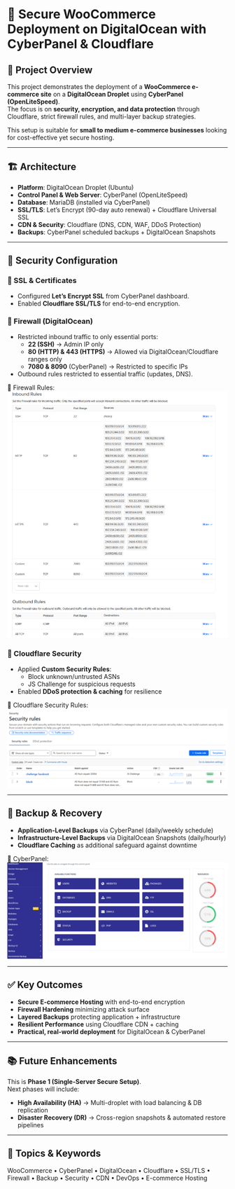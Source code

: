 # 🚀 Secure WooCommerce Deployment on DigitalOcean with CyberPanel & Cloudflare

## 📌 Project Overview
This project demonstrates the deployment of a **WooCommerce e-commerce site** on a **DigitalOcean Droplet** using **CyberPanel (OpenLiteSpeed)**.  
The focus is on **security, encryption, and data protection** through Cloudflare, strict firewall rules, and multi-layer backup strategies.  

This setup is suitable for **small to medium e-commerce businesses** looking for cost-effective yet secure hosting.

---

## 🏗️ Architecture
- **Platform**: DigitalOcean Droplet (Ubuntu)  
- **Control Panel & Web Server**: CyberPanel (OpenLiteSpeed)  
- **Database**: MariaDB (installed via CyberPanel)  
- **SSL/TLS**: Let’s Encrypt (90-day auto renewal) + Cloudflare Universal SSL  
- **CDN & Security**: Cloudflare (DNS, CDN, WAF, DDoS Protection)  
- **Backups**: CyberPanel scheduled backups + DigitalOcean Snapshots  

---

## 🔐 Security Configuration

### 🔹 SSL & Certificates
- Configured **Let’s Encrypt SSL** from CyberPanel dashboard.  
- Enabled **Cloudflare SSL/TLS** for end-to-end encryption.  

### 🔹 Firewall (DigitalOcean)
- Restricted inbound traffic to only essential ports:
  - **22 (SSH)** → Admin IP only  
  - **80 (HTTP) & 443 (HTTPS)** → Allowed via DigitalOcean/Cloudflare ranges only  
  - **7080 & 8090** (CyberPanel) → Restricted to specific IPs  
- Outbound rules restricted to essential traffic (updates, DNS).  

📸 Firewall Rules:  
![Firewall Rules](./screenshots/Firewall-configuration.png)

### 🔹 Cloudflare Security
- Applied **Custom Security Rules**:
  - Block unknown/untrusted ASNs  
  - JS Challenge for suspicious requests  
- Enabled **DDoS protection & caching** for resilience  

📸 Cloudflare Security Rules:  
![Cloudflare Security Rules](./screenshots/security-rules-cloudflare.png)

---

## 💾 Backup & Recovery

- **Application-Level Backups** via CyberPanel (daily/weekly schedule)  
- **Infrastructure-Level Backups** via DigitalOcean Snapshots (daily/hourly)  
- **Cloudflare Caching** as additional safeguard against downtime  

📸 CyberPanel:  
![Dashboard](./screenshots/cyberpanel-dashboard.png)

---

## ✅ Key Outcomes

- **Secure E-commerce Hosting** with end-to-end encryption  
- **Firewall Hardening** minimizing attack surface  
- **Layered Backups** protecting application + infrastructure  
- **Resilient Performance** using Cloudflare CDN + caching  
- **Practical, real-world deployment** for DigitalOcean & CyberPanel  

---

## 📚 Future Enhancements

This is **Phase 1 (Single-Server Secure Setup)**.  
Next phases will include:  

- **High Availability (HA)** → Multi-droplet with load balancing & DB replication  
- **Disaster Recovery (DR)** → Cross-region snapshots & automated restore pipelines  

---

## 🔖 Topics & Keywords
WooCommerce • CyberPanel • DigitalOcean • Cloudflare • SSL/TLS • Firewall • Backup • Security • CDN • DevOps • E-commerce Hosting
